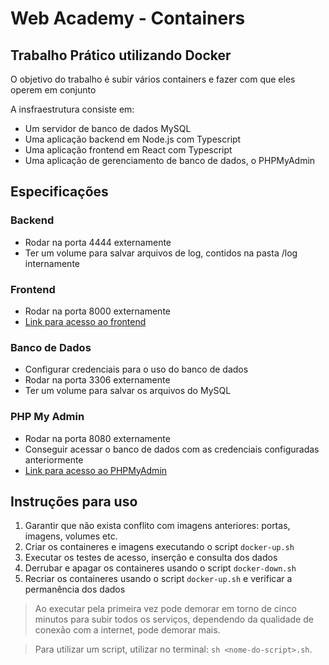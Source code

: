 # Web Academy - Containers

## Trabalho Prático utilizando Docker

O objetivo do trabalho é subir vários containers e fazer com que eles operem em conjunto

A insfraestrutura consiste em:

- Um servidor de banco de dados MySQL
- Uma aplicação backend em Node.js com Typescript
- Uma aplicação frontend em React com Typescript
- Uma aplicação de gerenciamento de banco de dados, o PHPMyAdmin

## Especificações

### Backend

- Rodar na porta 4444 externamente
- Ter um volume para salvar arquivos de log, contidos na pasta /log internamente

### Frontend

- Rodar na porta 8000 externamente
- [Link para acesso ao frontend](localhost:8000)

### Banco de Dados

- Configurar credenciais para o uso do banco de dados
- Rodar na porta 3306 externamente
- Ter um volume para salvar os arquivos do MySQL

### PHP My Admin

- Rodar na porta 8080 externamente
- Conseguir acessar o banco de dados com as credenciais configuradas anteriormente
- [Link para acesso ao PHPMyAdmin](localhost:8080)

## Instruções para uso

1. Garantir que não exista conflito com imagens anteriores: portas, imagens, volumes etc.
2. Criar os containeres e imagens executando o script ```docker-up.sh```
3. Executar os testes de acesso, inserção e consulta dos dados
4. Derrubar e apagar os containeres usando o script ```docker-down.sh```
5. Recriar os containeres usando o script ```docker-up.sh``` e verificar a permanência dos dados

> Ao executar pela primeira vez pode demorar em torno de cinco minutos para subir todos os serviços, dependendo da qualidade de conexão com a internet, pode demorar mais.

> Para utilizar um script, utilizar no terminal: ```sh <nome-do-script>.sh```.

